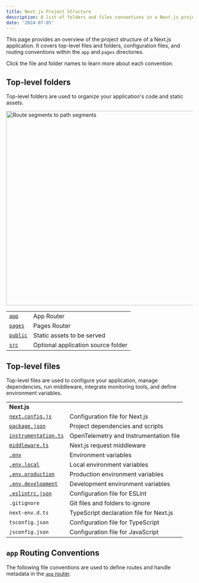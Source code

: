 ```yaml
---
title: Next.js Project Structure
description: A list of folders and files conventions in a Next.js project
date: '2024-07-05'
---
```


This page provides an overview of the project structure of a Next.js application. It covers top-level files and folders, configuration files, and routing conventions within the `app` and `pages` directories.

Click the file and folder names to learn more about each convention.

## Top-level folders

Top-level folders are used to organize your application's code and static assets.

<Image
  alt="Route segments to path segments"
  srcLight="/docs/light/top-level-folders.png"
  srcDark="/docs/dark/top-level-folders.png"
  width="1600"
  height="525"
/>

|                                                                          |                                    |
| ------------------------------------------------------------------------ | ---------------------------------- |
| [`app`](/docs/app/building-your-application/routing)                     | App Router                         |
| [`pages`](/docs/pages/building-your-application/routing)                 | Pages Router                       |
| [`public`](/docs/app/building-your-application/optimizing/static-assets) | Static assets to be served         |
| [`src`](/docs/app/building-your-application/configuring/src-directory)   | Optional application source folder |

## Top-level files

Top-level files are used to configure your application, manage dependencies, run middleware, integrate monitoring tools, and define environment variables.

|                                                                                             |                                         |
| ------------------------------------------------------------------------------------------- | --------------------------------------- |
| **Next.js**                                                                                 |                                         |
| [`next.config.js`](/docs/app/api-reference/next-config-js)                                  | Configuration file for Next.js          |
| [`package.json`](/docs/getting-started/installation#manual-installation)                    | Project dependencies and scripts        |
| [`instrumentation.ts`](/docs/app/building-your-application/optimizing/instrumentation)      | OpenTelemetry and Instrumentation file  |
| [`middleware.ts`](/docs/app/building-your-application/routing/middleware)                   | Next.js request middleware              |
| [`.env`](/docs/app/building-your-application/configuring/environment-variables)             | Environment variables                   |
| [`.env.local`](/docs/app/building-your-application/configuring/environment-variables)       | Local environment variables             |
| [`.env.production`](/docs/app/building-your-application/configuring/environment-variables)  | Production environment variables        |
| [`.env.development`](/docs/app/building-your-application/configuring/environment-variables) | Development environment variables       |
| [`.eslintrc.json`](/docs/app/building-your-application/configuring/eslint)                  | Configuration file for ESLint           |
| `.gitignore`                                                                                | Git files and folders to ignore         |
| `next-env.d.ts`                                                                             | TypeScript declaration file for Next.js |
| `tsconfig.json`                                                                             | Configuration file for TypeScript       |
| `jsconfig.json`                                                                             | Configuration file for JavaScript       |

## `app` Routing Conventions

The following file conventions are used to define routes and handle metadata in the [`app` router](/docs/app).
